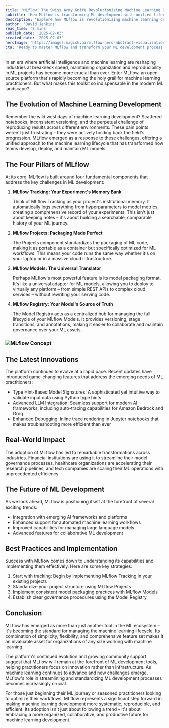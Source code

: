 ```yaml
---
title: 'MLflow: The Swiss Army Knife Revolutionizing Machine Learning Development'
subtitle: 'How MLflow is transforming ML development with unified lifecycle management'
description: 'Explore how MLflow is revolutionizing machine learning development with its sophisticated, unified platform, addressing key challenges in ML operations while continuously evolving to meet the field’s emerging needs.'
author: 'David Jenkins'
read_time: '8 mins'
publish_date: '2025-02-03'
created_date: '2025-02-03'
heroImage: 'https://images.magick.ai/mlflow-hero-abstract-visualization.jpg'
cta: 'Ready to master MLflow and transform your ML development process? Follow us on LinkedIn for regular updates on MLflow best practices, industry insights, and advanced implementation strategies that will take your machine learning projects to the next level.'
---
```


In an era where artificial intelligence and machine learning are reshaping industries at breakneck speed, maintaining organization and reproducibility in ML projects has become more crucial than ever. Enter MLflow, an open-source platform that's rapidly becoming the holy grail for machine learning practitioners. But what makes this toolkit so indispensable in the modern ML landscape?

## The Evolution of Machine Learning Development

Remember the wild west days of machine learning development? Scattered notebooks, inconsistent versioning, and the perpetual challenge of reproducing results across different environments. These pain points weren't just frustrating – they were actively holding back the field's progression. MLflow emerged as a response to these challenges, offering a unified approach to the machine learning lifecycle that has transformed how teams develop, deploy, and maintain ML models.

## The Four Pillars of MLflow

At its core, MLflow is built around four fundamental components that address the key challenges in ML development:

1. **MLflow Tracking: Your Experiment's Memory Bank**

   Think of MLflow Tracking as your project's institutional memory. It automatically logs everything from hyperparameters to model metrics, creating a comprehensive record of your experiments. This isn't just about keeping notes – it's about building a searchable, comparable history of your ML journey.

2. **MLflow Projects: Packaging Made Perfect**

   The Projects component standardizes the packaging of ML code, making it as portable as a container but specifically optimized for ML workflows. This means your code runs the same way whether it's on your laptop or in a massive cloud infrastructure.

3. **MLflow Models: The Universal Translator**

   Perhaps MLflow's most powerful feature is its model packaging format. It's like a universal adapter for ML models, allowing you to deploy to virtually any platform – from simple REST APIs to complex cloud services – without rewriting your serving code.

4. **MLflow Registry: Your Model's Source of Truth**

   The Model Registry acts as a centralized hub for managing the full lifecycle of your MLflow Models. It provides versioning, stage transitions, and annotations, making it easier to collaborate and maintain governance over your ML assets.

### ![MLflow Concept](https://i.magick.ai/PIXE/1738605200582_magick_img.webp)

## The Latest Innovations

The platform continues to evolve at a rapid pace. Recent updates have introduced game-changing features that address the emerging needs of ML practitioners:

- Type Hint-Based Model Signatures: A sophisticated yet intuitive way to validate input data using Python type hints
- Advanced LLM Integration: Seamless support for modern AI frameworks, including auto-tracing capabilities for Amazon Bedrock and Groq
- Enhanced Debugging: Inline trace rendering in Jupyter notebooks that makes troubleshooting more efficient than ever

## Real-World Impact

The adoption of MLflow has led to remarkable transformations across industries. Financial institutions are using it to streamline their model governance processes, healthcare organizations are accelerating their research pipelines, and tech companies are scaling their ML operations with unprecedented efficiency.

## The Future of ML Development

As we look ahead, MLflow is positioning itself at the forefront of several exciting trends:

- Integration with emerging AI frameworks and platforms
- Enhanced support for automated machine learning workflows
- Improved capabilities for managing large language models
- Advanced features for collaborative ML development

## Best Practices and Implementation

Success with MLflow comes down to understanding its capabilities and implementing them effectively. Here are some key strategies:

1. Start with tracking: Begin by implementing MLflow Tracking in your existing projects
2. Standardize your project structure using MLflow Projects
3. Implement consistent model packaging practices with MLflow Models
4. Establish clear governance procedures using the Model Registry

## Conclusion

MLflow has emerged as more than just another tool in the ML ecosystem – it's becoming the standard for managing the machine learning lifecycle. Its combination of simplicity, flexibility, and comprehensive feature set makes it an invaluable asset for organizations of any size working with machine learning.

The platform's continued evolution and growing community support suggest that MLflow will remain at the forefront of ML development tools, helping practitioners focus on innovation rather than infrastructure. As machine learning continues to advance and new challenges emerge, MLflow's role in streamlining and standardizing ML development processes becomes increasingly crucial.

For those just beginning their ML journey or seasoned practitioners looking to optimize their workflows, MLflow represents a significant step forward in making machine learning development more systematic, reproducible, and efficient. Its adoption isn't just about following a trend – it's about embracing a more organized, collaborative, and productive future for machine learning development.